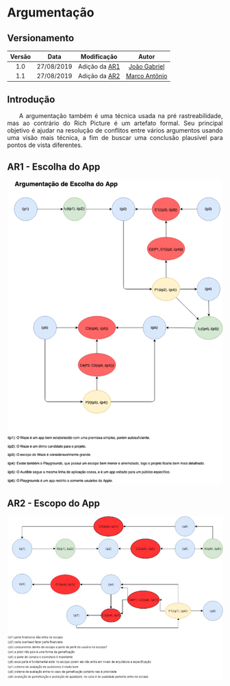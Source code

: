 # Argumentação
## Versionamento
| Versão | Data | Modificação | Autor |
| :---: | :---: | :---: | :---: |
| 1.0 | 27/08/2019 | Adição da [AR1](#ar1-escolhadoapp) | [João Gabriel](https://github.com/flyerjohn) |
| 1.1 | 27/08/2019 | Adição da [AR2](#ar2-escopodoapp) | [Marco Antônio](https://github.com/markinlimac) |

## Introdução
<p align="justify">&emsp;&emsp;A argumentação também é uma técnica usada na pré rastreabilidade, mas ao contrário do Rich Picture é um artefato formal. Seu principal objetivo é ajudar na resolução de conflitos entre vários argumentos usando uma visão mais técnica, a fim de buscar uma conclusão plausível para pontos de vista diferentes.</p>

## AR1 - Escolha do App
![escolha_app](img/ArgumentacaoEscolha.png)
## AR2 - Escopo do App
![escopo_app](img/ArgumentacaoEscopo.png)
